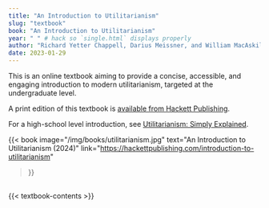 ```yaml
---
title: "An Introduction to Utilitarianism"
slug: "textbook"
book: "An Introduction to Utilitarianism"
year: " " # hack so `single.html` displays properly
author: "Richard Yetter Chappell, Darius Meissner, and William MacAskill"
date: 2023-01-29
---
```


<div class="books" style="margin-bottom: 30px">

  <div style="flex: 1">

This is an online textbook aiming to provide a concise, accessible, and engaging introduction to modern utilitarianism, targeted at the undergraduate level.

A print edition of this textbook is [available from Hackett Publishing](https://hackettpublishing.com/introduction-to-utilitarianism).

For a high-school level introduction, see [Utilitarianism: Simply Explained](/utilitarianism-for-high-school-students/).

  </div>

  {{< book
    image="/img/books/utilitarianism.jpg"
    text="An Introduction to Utilitarianism (2024)"
    link="https://hackettpublishing.com/introduction-to-utilitarianism"
  >}}

</div>

{{< textbook-contents >}}
